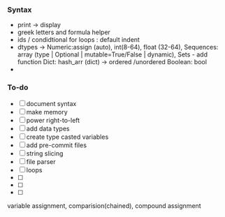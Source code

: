 ### Syntax

- print  -> display
- greek letters and formula helper
- ids / condidtional for loops : default indent
- dtypes ->
  Numeric:assign (auto), int(8-64), float (32-64),
  Sequences: array (type | Optional | mutable=True/False | dynamic), Sets - add function
  Dict: hash_arr (dict) -> ordered /unordered
  Boolean: bool
-

### To-do

- [ ] document syntax
- [ ] make memory
- [ ] power right-to-left
- [ ] add data types
- [ ] create type casted variables
- [ ] add pre-commit files
- [ ] string slicing
- [ ] file parser
- [ ] loops
- [ ]
- [ ]
- [ ]

variable assignment, comparision(chained), compound assignment